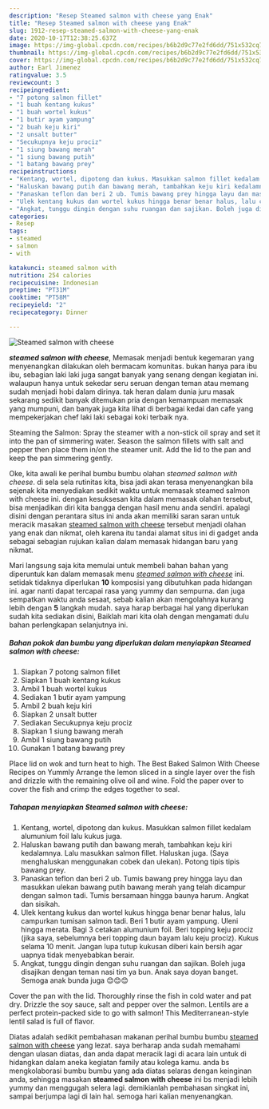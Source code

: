 ```yaml
---
description: "Resep Steamed salmon with cheese yang Enak"
title: "Resep Steamed salmon with cheese yang Enak"
slug: 1912-resep-steamed-salmon-with-cheese-yang-enak
date: 2020-10-17T12:38:25.637Z
image: https://img-global.cpcdn.com/recipes/b6b2d9c77e2fd6dd/751x532cq70/steamed-salmon-with-cheese-foto-resep-utama.jpg
thumbnail: https://img-global.cpcdn.com/recipes/b6b2d9c77e2fd6dd/751x532cq70/steamed-salmon-with-cheese-foto-resep-utama.jpg
cover: https://img-global.cpcdn.com/recipes/b6b2d9c77e2fd6dd/751x532cq70/steamed-salmon-with-cheese-foto-resep-utama.jpg
author: Earl Jimenez
ratingvalue: 3.5
reviewcount: 3
recipeingredient:
- "7 potong salmon fillet"
- "1 buah kentang kukus"
- "1 buah wortel kukus"
- "1 butir ayam yampung"
- "2 buah keju kiri"
- "2 unsalt butter"
- "Secukupnya keju prociz"
- "1 siung bawang merah"
- "1 siung bawang putih"
- "1 batang bawang prey"
recipeinstructions:
- "Kentang, wortel, dipotong dan kukus. Masukkan salmon fillet kedalam alumunium foil lalu kukus juga."
- "Haluskan bawang putih dan bawang merah, tambahkan keju kiri kedalamnya. Lalu masukkan salmon fillet. Haluskan juga. (Saya menghaluskan menggunakan cobek dan ulekan). Potong tipis tipis bawang prey."
- "Panaskan teflon dan beri 2 ub. Tumis bawang prey hingga layu dan masukkan ulekan bawang putih bawang merah yang telah dicampur dengan salmon tadi. Tumis bersamaan hingga baunya harum. Angkat dan sisikah."
- "Ulek kentang kukus dan wortel kukus hingga benar benar halus, lalu campurkan tumisan salmon tadi. Beri 1 butir ayam yampung. Uleni hingga merata. Bagi 3 cetakan alumunium foil. Beri topping keju prociz (jika saya, sebelumnya beri topping daun bayam lalu keju prociz). Kukus selama 10 menit. Jangan lupa tutup kukusan diberi kain bersih agar uapnya tidak menyebabkan berair."
- "Angkat, tunggu dingin dengan suhu ruangan dan sajikan. Boleh juga disajikan dengan teman nasi tim ya bun. Anak saya doyan banget. Semoga anak bunda juga 😊😊😊"
categories:
- Resep
tags:
- steamed
- salmon
- with

katakunci: steamed salmon with 
nutrition: 254 calories
recipecuisine: Indonesian
preptime: "PT31M"
cooktime: "PT58M"
recipeyield: "2"
recipecategory: Dinner

---
```



![Steamed salmon with cheese](https://img-global.cpcdn.com/recipes/b6b2d9c77e2fd6dd/751x532cq70/steamed-salmon-with-cheese-foto-resep-utama.jpg)

<b><i>steamed salmon with cheese</i></b>, Memasak menjadi bentuk kegemaran yang menyenangkan dilakukan oleh bermacam komunitas. bukan hanya para ibu ibu, sebagian laki laki juga sangat banyak yang senang dengan kegiatan ini. walaupun hanya untuk sekedar seru seruan dengan teman atau memang sudah menjadi hobi dalam dirinya. tak heran dalam dunia juru masak sekarang sedikit banyak ditemukan pria dengan kemampuan memasak yang mumpuni, dan banyak juga kita lihat di berbagai kedai dan cafe yang mempekerjakan chef laki laki sebagai koki terbaik nya.

Steaming the Salmon: Spray the steamer with a non-stick oil spray and set it into the pan of simmering water. Season the salmon fillets with salt and pepper then place them in/on the steamer unit. Add the lid to the pan and keep the pan simmering gently.

Oke, kita awali ke perihal bumbu bumbu olahan <i>steamed salmon with cheese</i>. di sela sela rutinitas kita, bisa jadi akan terasa menyenangkan bila sejenak kita menyediakan sedikit waktu untuk memasak steamed salmon with cheese ini. dengan kesuksesan kita dalam memasak olahan tersebut, bisa menjadikan diri kita bangga dengan hasil menu anda sendiri. apalagi disini dengan perantara situs ini anda akan memiliki saran saran untuk meracik masakan <u>steamed salmon with cheese</u> tersebut menjadi olahan yang enak dan nikmat, oleh karena itu tandai alamat situs ini di gadget anda sebagai sebagian rujukan kalian dalam memasak hidangan baru yang nikmat.


Mari langsung saja kita memulai untuk membeli bahan bahan yang diperuntuk kan dalam memasak menu <u><i>steamed salmon with cheese</i></u> ini. setidak tidaknya diperlukan <b>10</b> komposisi yang dibutuhkan pada hidangan ini. agar nanti dapat tercapai rasa yang yummy dan sempurna. dan juga sempatkan waktu anda sesaat, sebab kalian akan mengolahnya kurang lebih dengan <b>5</b> langkah mudah. saya harap berbagai hal yang diperlukan sudah kita sediakan disini, Baiklah mari kita olah dengan mengamati dulu bahan perlengkapan selanjutnya ini.

<!--inarticleads1-->

##### Bahan pokok dan bumbu yang diperlukan dalam menyiapkan Steamed salmon with cheese:

1. Siapkan 7 potong salmon fillet
1. Siapkan 1 buah kentang kukus
1. Ambil 1 buah wortel kukus
1. Sediakan 1 butir ayam yampung
1. Ambil 2 buah keju kiri
1. Siapkan 2 unsalt butter
1. Sediakan Secukupnya keju prociz
1. Siapkan 1 siung bawang merah
1. Ambil 1 siung bawang putih
1. Gunakan 1 batang bawang prey


Place lid on wok and turn heat to high. The Best Baked Salmon With Cheese Recipes on Yummly Arrange the lemon sliced in a single layer over the fish and drizzle with the remaining olive oil and wine. Fold the paper over to cover the fish and crimp the edges together to seal. 

<!--inarticleads2-->

##### Tahapan menyiapkan Steamed salmon with cheese:

1. Kentang, wortel, dipotong dan kukus. Masukkan salmon fillet kedalam alumunium foil lalu kukus juga.
1. Haluskan bawang putih dan bawang merah, tambahkan keju kiri kedalamnya. Lalu masukkan salmon fillet. Haluskan juga. (Saya menghaluskan menggunakan cobek dan ulekan). Potong tipis tipis bawang prey.
1. Panaskan teflon dan beri 2 ub. Tumis bawang prey hingga layu dan masukkan ulekan bawang putih bawang merah yang telah dicampur dengan salmon tadi. Tumis bersamaan hingga baunya harum. Angkat dan sisikah.
1. Ulek kentang kukus dan wortel kukus hingga benar benar halus, lalu campurkan tumisan salmon tadi. Beri 1 butir ayam yampung. Uleni hingga merata. Bagi 3 cetakan alumunium foil. Beri topping keju prociz (jika saya, sebelumnya beri topping daun bayam lalu keju prociz). Kukus selama 10 menit. Jangan lupa tutup kukusan diberi kain bersih agar uapnya tidak menyebabkan berair.
1. Angkat, tunggu dingin dengan suhu ruangan dan sajikan. Boleh juga disajikan dengan teman nasi tim ya bun. Anak saya doyan banget. Semoga anak bunda juga 😊😊😊


Cover the pan with the lid. Thoroughly rinse the fish in cold water and pat dry. Drizzle the soy sauce, salt and pepper over the salmon. Lentils are a perfect protein-packed side to go with salmon! This Mediterranean-style lentil salad is full of flavor. 

Diatas adalah sedikit pembahasan makanan perihal bumbu bumbu <u>steamed salmon with cheese</u> yang lezat. saya berharap anda sudah memahami dengan ulasan diatas, dan anda dapat meracik lagi di acara lain untuk di hidangkan dalam aneka kegiatan family atau kolega kamu. anda bs mengkolaborasi bumbu bumbu yang ada diatas selaras dengan keinginan anda, sehingga masakan <b>steamed salmon with cheese</b> ini bs menjadi lebih yummy dan menggugah selera lagi. demikianlah pembahasan singkat ini, sampai berjumpa lagi di lain hal. semoga hari kalian menyenangkan.
